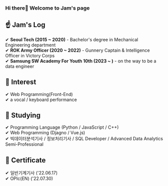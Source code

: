 ### Hi there👋 Welcome to Jam's page

## ☝ Jam's Log

✔ **Seoul Tech (2015 ~ 2020)** - Bachelor's degree in Mechanical Engineering department   
✔ **ROK Army Officer (2020 ~ 2022)** - Gunnery Captain & Intelligence Officer in Victory Corps   
✔ **Samsung SW Academy For Youth 10th (2023 ~ )** - on the way to be a data engineer  

## 👀 Interest
✔ Web Programming(Front-End)  
✔ a vocal / keyboard performance  

## 🌱 Studying
✔ Programming Language (Python / JavaScript / C++)  
✔ Web Programming (Djagno / Vue.js)  
✔ 빅데이터분석기사 / 정보처리기사 / SQL Developer / Advanced Data Analytics Semi-Professional  

## 📗 Certificate  
✔ 일반기계기사 ('22.06.17)  
✔ OPIc(EN) ('22.07.30)  

